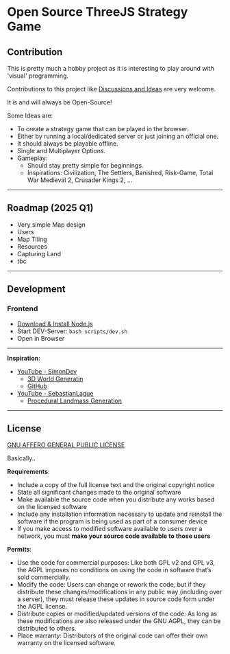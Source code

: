 # Open Source ThreeJS Strategy Game

## Contribution

This is pretty much a hobby project as it is interesting to play around with 'visual' programming.

Contributions to this project like [Discussions and Ideas](https://github.com/superstes/game/discussions) are very welcome.

It is and will always be Open-Source!

Some Ideas are:
* To create a strategy game that can be played in the browser.
* Either by running a local/dedicated server or just joining an official one.
* It should always be playable offline.
* Single and Multiplayer Options.
* Gameplay:
  * Should stay pretty simple for beginnings.
  * Inspirations: Civilization, The Settlers, Banished, Risk-Game, Total War Medieval 2, Crusader Kings 2, ...

----

## Roadmap (2025 Q1)

* Very simple Map design
* Users
* Map Tiling
* Resources
* Capturing Land
* tbc

----

## Development

### Frontend

* [Download & Install Node.js](https://github.com/nodesource/distributions?tab=readme-ov-file#installation-instructions-deb)
* Start DEV-Server: `bash scripts/dev.sh`
* Open in Browser

----

**Inspiration**:

* [YouTube - SimonDev](https://www.youtube.com/@simondev758)
  * [3D World Generatin](https://www.youtube.com/watch?v=hHGshzIXFWY&list=PLRL3Z3lpLmH3PNGZuDNf2WXnLTHpN9hXy&pp=iAQB)
  * [GitHub](https://github.com/simondevyoutube/)
* [YouTube - SebastianLague](https://www.youtube.com/@SebastianLague)
  * [Procedural Landmass Generation](https://github.com/SebLague/Procedural-Landmass-Generation)

----

## License

[GNU AFFERO GENERAL PUBLIC LICENSE](https://www.gnu.org/licenses/agpl-3.0.en.html)

Basically..

**Requirements**:

* Include a copy of the full license text and the original copyright notice
* State all significant changes made to the original software
* Make available the source code when you distribute any works based on the licensed software
* Include any installation information necessary to update and reinstall the software if the program is being used as part of a consumer device
* If you make access to modified software available to users over a network, you must **make your source code available to those users**

**Permits**:

* Use the code for commercial purposes: Like both GPL v2 and GPL v3, the AGPL imposes no conditions on using the code in software that’s sold commercially.
* Modify the code: Users can change or rework the code, but if they distribute these changes/modifications in any public way (including over a server), they must release these updates in source code form under the AGPL license.
* Distribute copies or modified/updated versions of the code: As long as these modifications are also released under the GNU AGPL, they can be distributed to others.
* Place warranty: Distributors of the original code can offer their own warranty on the licensed software.
